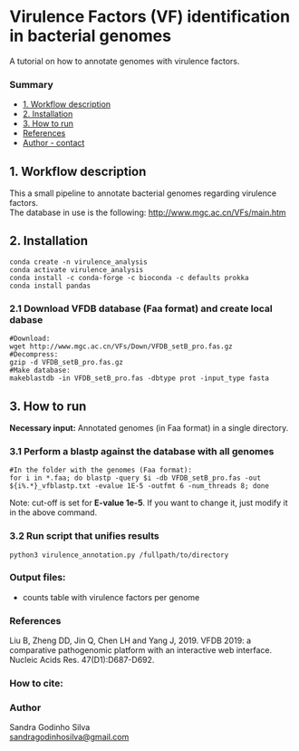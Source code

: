 # Virulence Factors (VF) identification in bacterial genomes
A tutorial on how to annotate genomes with virulence factors.

### Summary
* [1. Workflow description](#tool)
* [2. Installation](#installation)
* [3. How to run](#run)
* [References](#references)
* [Author - contact](#author---contact)

## 1. <a name="tool"></a>Workflow description
This a small pipeline to annotate bacterial genomes regarding virulence factors. \
The database in use is the following: http://www.mgc.ac.cn/VFs/main.htm


## 2. <a name="installation"></a>Installation
```
conda create -n virulence_analysis
conda activate virulence_analysis
conda install -c conda-forge -c bioconda -c defaults prokka
conda install pandas 
```
### 2.1 Download VFDB database (Faa format) and create local dabase
```
#Download:
wget http://www.mgc.ac.cn/VFs/Down/VFDB_setB_pro.fas.gz
#Decompress:
gzip -d VFDB_setB_pro.fas.gz
#Make database:
makeblastdb -in VFDB_setB_pro.fas -dbtype prot -input_type fasta
```

## 3. <a name="run"></a>How to run
**Necessary input:** 
Annotated genomes (in Faa format) in a single directory.

### 3.1 Perform a blastp against the database with all genomes
```
#In the folder with the genomes (Faa format):
for i in *.faa; do blastp -query $i -db VFDB_setB_pro.fas -out ${i%.*}_vfblastp.txt -evalue 1E-5 -outfmt 6 -num_threads 8; done
```
Note: cut-off is set for **E-value 1e-5**. If you want to change it, just modify it in the above command.

### 3.2 Run script that unifies results
```
python3 virulence_annotation.py /fullpath/to/directory
```

### Output files:
- counts table with virulence factors per genome

### <a name="references"></a>References
Liu B, Zheng DD, Jin Q, Chen LH and Yang J, 2019. VFDB 2019: a comparative pathogenomic platform with an interactive web interface. Nucleic Acids Res. 47(D1):D687-D692.

### <a name="author---contact"></a>How to cite:

### Author
Sandra Godinho Silva \
sandragodinhosilva@gmail.com
